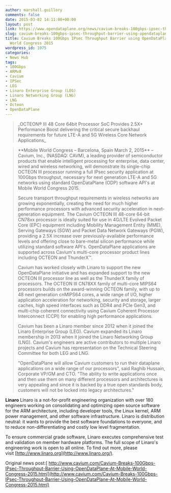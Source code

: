 ```yaml
---
author: marshall.guillory
comments: false
date: 2015-03-02 14:11:00+00:00
layout: post
link: https://www.opendataplane.org/news/cavium-breaks-100gbps-ipsec-throughput-barrier-using-opendataplane-mobile-world-congress-2015/
slug: cavium-breaks-100gbps-ipsec-throughput-barrier-using-opendataplane-mobile-world-congress-2015
title: Cavium Breaks 100Gbps IPsec Throughput Barrier using OpenDataPlane™ at Mobile
  World Congress 2015
wordpress_id: 1075
categories:
- News Hub
tags:
- 100Gbps
- ARMv8
- Cavium
- IPSec
- LEG
- Linaro Enterprise Group (LEG)
- Linaro Networking Group (LNG)
- LNG
- Octeon
- OpenDataPlane
---
```


<blockquote markdown="1">
_OCTEON® III 48 Core 64bit Processor SoC Provides 2.5X+ Performance Boost delivering the critical secure backhaul requirements for future LTE-A and 5G Wireless Core Network Applications_
</blockquote>


<blockquote markdown="1">
**Mobile World Congress – Barcelona, Spain March 2, 2015** –Cavium, Inc., (NASDAQ: CAVM), a leading provider of semiconductor products that enable intelligent processing for enterprise, data center, wired and wireless networking, will demonstrate its single-chip OCTEON III processor running a full IPsec security application at 100Gbps throughput, necessary for next generation LTE-A and 5G networks using standard OpenDataPlane (ODP) software API's at Mobile World Congress 2015.

Secure transport throughput requirements in wireless networks are growing exponentially, creating the need for much higher performance processors with advanced security acceleration in next-generation equipment. The Cavium OCTEON III 48-core 64-bit CN78xx processor is ideally suited for use in 4G/LTE Evolved Packet Core (EPC) equipment including Mobility Management Entity (MME), Serving Gateways (SGW) and Packet Data Network Gateways (PGW), providing a 2.5X increase over previously-available performance levels and offering close to bare-metal silicon performance while utilizing standard software API's. OpenDataPlane applications are supported across Cavium's multi-core processor product lines including OCTEON and ThunderX™.

Cavium has worked closely with Linaro to support the new OpenDataPlane initiative and has expanded support to the new OCTEON III processor line as well as the ThunderX family of processors. The OCTEON III CN78XX family of multi-core MIPS64 processors builds on the award-winning OCTEON family, with up to 48 next generation cnMIPS64 cores, a wide range of I/O, higher application acceleration for networking, security and storage, larger caches, high speed interfaces such as DDR4 and PCIe Gen3, and multi-chip coherent connectivity using Cavium Coherent Processor Interconnect (CCPI) for enabling high performance applications.

Cavium has been a Linaro member since 2012 when it joined the Linaro Enterprise Group (LEG). Cavium expanded its Linaro membership in 2013 when it joined the Linaro Networking Group (LNG). Cavium's engineers are active contributors to multiple Linaro projects and Cavium has representation on the Technical Steering Committee for both LEG and LNG.

"OpenDataPlane will allow Cavium customers to run their dataplane applications on a wide range of our processors", said Raghib Hussain, Corporate VP/GM and CTO. "The ability to write applications once and then use them on many different processors and architectures is very appealing and since it is backed by a true open standards body, customers will not be locked into legacy architectures."
</blockquote>

**Linaro**
Linaro is a not-for-profit engineering organization with over 180 engineers working on consolidating and optimizing open source software for the ARM architecture, including developer tools, the Linux kernel, ARM power management, and other software infrastructure. Linaro is distribution neutral: it wants to provide the best software foundations to everyone, and to reduce non-differentiating and costly low level fragmentation.

To ensure commercial grade software, Linaro executes comprehensive test and validation on member hardware platforms. The full scope of Linaro's engineering work is open to all online. To find out more, please visit [http://www.linaro.org](http://www.linaro.org/).

Original news post:[ http://www.cavium.com/Cavium-Breaks-100Gbps-IPsec-Throughput-Barrier-Using-OpenDataPlane-At-Mobile-World-Congress-2015.html](http://www.cavium.com/Cavium-Breaks-100Gbps-IPsec-Throughput-Barrier-Using-OpenDataPlane-At-Mobile-World-Congress-2015.html)

